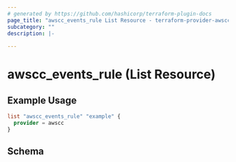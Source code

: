 ```yaml
---
# generated by https://github.com/hashicorp/terraform-plugin-docs
page_title: "awscc_events_rule List Resource - terraform-provider-awscc"
subcategory: ""
description: |-
  
---
```


# awscc_events_rule (List Resource)



## Example Usage

```terraform
list "awscc_events_rule" "example" {
  provider = awscc
}
```

<!-- schema generated by tfplugindocs -->
## Schema
